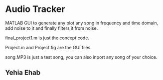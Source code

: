 # Audio Tracker

MATLAB GUI to generate any plot any song in frequency and time domain, add noise to it and finally filters it from noise.

final_project1.m is just the concept code.

Project.m and Project.fig are the GUI files.

song.MP3 is just a test song, you can also inport any song of your choice.

## Yehia Ehab

